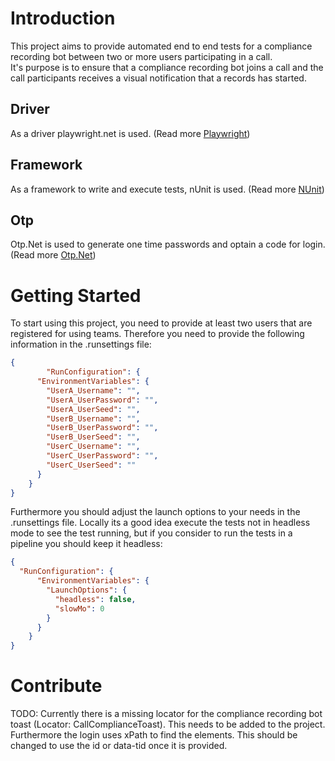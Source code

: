 ﻿# Introduction 
This project aims to provide automated end to end tests for a compliance recording bot between two or more users participating in a call.  
It's purpose is to ensure that a compliance recording bot joins a call and the call participants receives a visual notification that a records has started.  

## Driver
As a driver playwright.net is used. (Read more [Playwright](https://playwright.dev/dotnet/))

## Framework
As a framework to write and execute tests, nUnit is used. (Read  more [NUnit](https://nunit.org/))

## Otp
Otp.Net is used to generate one time passwords and optain a code for login. (Read more [Otp.Net](https://www.nuget.org/packages/Otp.NET))


# Getting Started
To start using this project, you need to provide at least two users that are registered for using teams.
Therefore you need to provide the following information in the .runsettings file:
```json
{
		"RunConfiguration": {
      "EnvironmentVariables": {
        "UserA_Username": "",
        "UserA_UserPassword": "",
        "UserA_UserSeed": "",
        "UserB_Username": "",
        "UserB_UserPassword": "",
        "UserB_UserSeed": "",
        "UserC_Username": "",
        "UserC_UserPassword": "",
        "UserC_UserSeed": ""
      }
    }
}
```

Furthermore you should adjust the launch options to your needs in the .runsettings file. 
Locally its a good idea execute the tests not in headless mode to see the test running, but if you consider to run the tests in a pipeline you should keep it headless:
```json
{
  "RunConfiguration": {
      "EnvironmentVariables": {
        "LaunchOptions": {
          "headless": false,
          "slowMo": 0
        }
      }
    }
}
```

# Contribute
TODO: 
Currently there is a missing locator for the compliance recording bot toast (Locator: CallComplianceToast). This needs to be added to the project.
Furthermore the login uses xPath to find the elements. This should be changed to use the id or data-tid once it is provided.